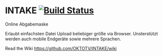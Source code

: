 INTAKE [![Build Status](https://travis-ci.org/OKTOTV/INTAKE.svg?branch=master)](https://travis-ci.org/OKTOTV/INTAKE)
======

Online Abgabemaske

Erlaubt einfachsten Datei Upload beliebiger größe via Browser. Unsterstützt werden auch mobile Endgeräte sowie mehrere Sprachen.

Read the Wiki https://github.com/OKTOTV/INTAKE/wiki

